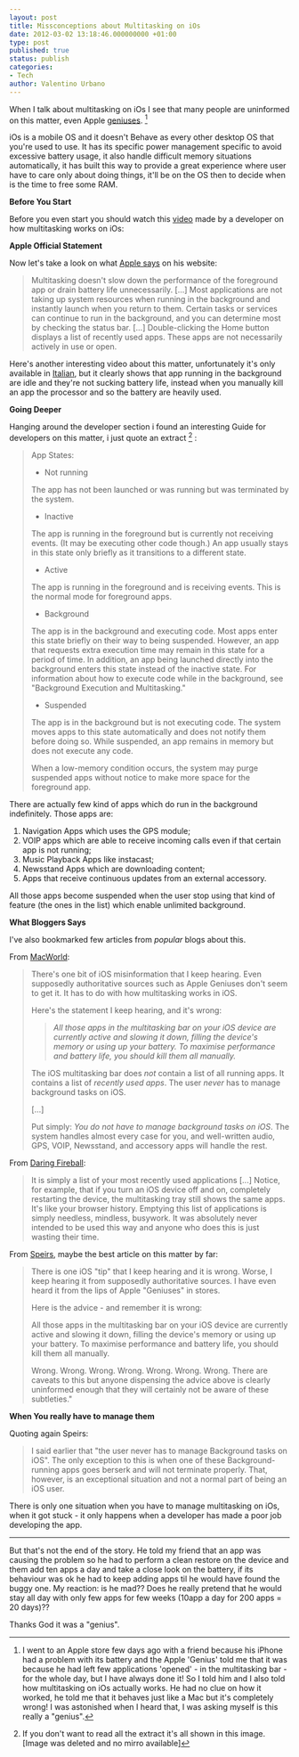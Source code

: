 ```yaml
---
layout: post
title: Missconceptions about Multitasking on iOs
date: 2012-03-02 13:18:46.000000000 +01:00
type: post
published: true
status: publish
categories:
- Tech
author: Valentino Urbano 
---
```


When I talk about multitasking on iOs I see that many people are uninformed on this matter, even Apple [geniuses][0]. [^1]

iOs is a mobile OS and it doesn't Behave as every other desktop OS that you're used to use. It has its specific power management specific to avoid excessive battery usage, it also handle difficult memory situations automatically, it has built this way to provide a great experience where user have to care only about doing things, it'll be on the OS then to decide when is the time to free some RAM.

**Before You Start**

Before you even start you should watch this [video][2] made by a developer on how multitasking works on iOs:

**Apple Official Statement**

Now let's take a look on what [Apple says][3] on his website:

> Multitasking doesn't slow down the performance of the foreground app or drain battery life unnecessarily. [...]  Most applications are not taking up system resources when running in the background and instantly launch when you return to them. Certain tasks or services can continue to run in the background, and you can determine most by checking the status bar. [...] Double-clicking the Home button displays a list of recently used apps. These apps are not necessarily actively in use or open.
> 
> 

Here's another interesting video about this matter, unfortunately it's only available in [Italian][4], but it clearly shows that app running in the background are idle and they're not sucking battery life, instead when you manually kill an app the processor and so the battery are heavily used.

**Going Deeper**

Hanging around the developer section i found an interesting Guide for developers on this matter, i just quote an extract [^2] :

> App States:
> 
> * Not running
> 
> The app has not been launched or was running but was terminated by the system.
> 
> * Inactive
> 
> The app is running in the foreground but is currently not receiving events. (It may be executing other code though.) An app usually stays in this state only briefly as it transitions to a different state.
> 
> * Active
> 
> The app is running in the foreground and is receiving events. This is the normal mode for foreground apps.
> 
> * Background
> 
> The app is in the background and executing code. Most apps enter this state briefly on their way to being suspended. However, an app that requests extra execution time may remain in this state for a period of time. In addition, an app being launched directly into the background enters this state instead of the inactive state. For information about how to execute code while in the background, see "Background Execution and Multitasking."
> 
> * Suspended
> 
> The app is in the background but is not executing code. The system moves apps to this state automatically and does not notify them before doing so. While suspended, an app remains in memory but does not execute any code.
> 
> When a low-memory condition occurs, the system may purge suspended apps without notice to make more space for the foreground app.
> 
> 

There are actually few kind of apps which do run in the background indefinitely. Those apps are:

1. Navigation Apps which uses the GPS module;
2. VOIP apps which are able to receive incoming calls even if that certain app is not running;
3. Music Playback Apps like instacast;
4. Newsstand Apps which are downloading content;
5. Apps that receive  continuous updates from an external accessory.

All those apps  become suspended when the user stop using that kind of feature (the ones in the list) which enable unlimited background.

**What Bloggers Says**

I've also bookmarked few articles from _popular_ blogs about this.

From [MacWorld][6]:

> There's one bit of iOS misinformation that I keep hearing. Even supposedly authoritative sources such as Apple Geniuses don't seem to get it. It has to do with how multitasking works in iOS.
> 
> Here's the statement I keep hearing, and it's wrong:
> 
> > _All those apps in the multitasking bar on your iOS device are currently active and slowing it down, filling the device's memory or using up your battery. To maximise performance and battery life, you should kill them all manually._
> 
> The iOS multitasking bar does _not_ contain a list of all running apps. It contains a list of _recently used apps_. The user _never_ has to manage background tasks on iOS.
> 
> [...]
> 
> Put simply: _You do not have to manage background tasks on iOS_. The system handles almost every case for you, and well-written audio, GPS, VOIP, Newsstand, and accessory apps will handle the rest.

From [Daring Fireball][7]:

> It is simply a list of your most recently used applications [...] Notice, for example, that if you turn an iOS device off and on, completely restarting the device, the multitasking tray still shows the same apps. It's like your browser history.  Emptying this list of applications is simply needless, mindless, busywork. It was absolutely never intended to be used this way and anyone who does this is just wasting their time.

From [Speirs][8], maybe the best article on this matter by far:

> There is one iOS "tip" that I keep hearing and it is wrong. Worse, I keep hearing it from supposedly authoritative sources. I have even heard it from the lips of Apple "Geniuses" in stores.
> 
> Here is the advice - and remember it is wrong:
> 
> All those apps in the multitasking bar on your iOS device are currently active and slowing it down, filling the device's memory or using up your battery. To maximise performance and battery life, you should kill them all manually.
> 
> Wrong. Wrong. Wrong. Wrong. Wrong. Wrong. Wrong. There are caveats to this but anyone dispensing the advice above is clearly uninformed enough that they will certainly not be aware of these subtleties."
> 
> 

**When You really have to manage them**

Quoting again Speirs:

> I said earlier that "the user never has to manage Background tasks on iOS". The only exception to this is when one of these Background-running apps goes berserk and will not terminate properly. That, however, is an exceptional situation and not a normal part of being an iOS user.

There is only one situation when you have to manage multitasking on iOs, when it got stuck - it only happens when a developer has made a poor job developing the app.

---

[^1]: I went to an Apple store few days ago with a friend because his iPhone had a problem with its battery and the Apple 'Genius' told me that it was because he had left few applications 'opened' - in the multitasking bar - for the whole day, but I have always done it! So I told him and I also told how multitasking on iOs actually works. He had no clue on how it worked, he told me that it behaves just like a Mac but it's completely wrong! I was astonished when I heard that, I was asking myself is this really a "genius".

But that's not the end of the story. He told my friend that an app was causing the problem so he had to perform a clean restore on the device and them add ten apps a day and take a close look on the battery, if its behaviour was ok he had to keep adding apps til he would have found the buggy one. My reaction: is he mad?? Does he really pretend that he would stay all day with only few apps for few weeks (10app a day for 200 apps = 20 days)?? 

Thanks God it was a "genius".

[^2]: If you don't want to read all the extract it's all shown in this image. [Image was deleted and no mirro available]


[0]: https://twitter.com/#!/schwa/status/152425874581491712
[2]: http://vimeo.com/34660348
[3]: http://support.apple.com/kb/ht4211
[4]: http://www.youtube.com/watch?v=OPfcZd4bc58
[6]: http://www.macworld.com/article/164616/2012/01/how_ios_multitasking_really_works.html
[7]: http://daringfireball.net/2012/01/ios_multitasking 
[8]: http://speirs.org/blog/2012/1/2/misconceptions-about-ios-multitasking.html